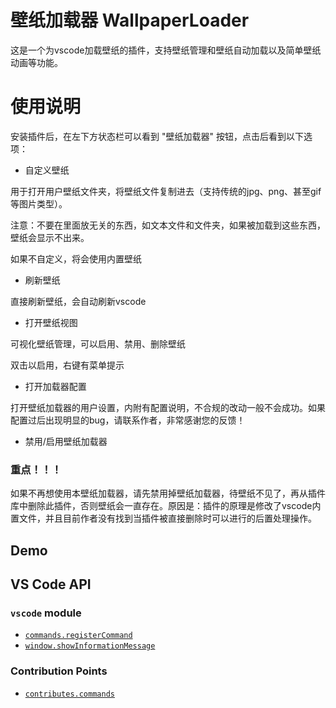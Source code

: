 # 壁纸加载器 WallpaperLoader

这是一个为vscode加载壁纸的插件，支持壁纸管理和壁纸自动加载以及简单壁纸动画等功能。

<!-- Guide for this sample: https://code.visualstudio.com/api/get-started/your-first-extension. -->

# 使用说明

安装插件后，在左下方状态栏可以看到 "壁纸加载器" 按钮，点击后看到以下选项：

- 自定义壁纸

用于打开用户壁纸文件夹，将壁纸文件复制进去（支持传统的jpg、png、甚至gif等图片类型）。

注意：不要在里面放无关的东西，如文本文件和文件夹，如果被加载到这些东西，壁纸会显示不出来。

如果不自定义，将会使用内置壁纸

- 刷新壁纸

直接刷新壁纸，会自动刷新vscode

- 打开壁纸视图

可视化壁纸管理，可以启用、禁用、删除壁纸

双击以启用，右键有菜单提示

- 打开加载器配置

打开壁纸加载器的用户设置，内附有配置说明，不合规的改动一般不会成功。如果配置过后出现明显的bug，请联系作者，非常感谢您的反馈！

- 禁用/启用壁纸加载器

### 重点！！！

如果不再想使用本壁纸加载器，请先禁用掉壁纸加载器，待壁纸不见了，再从插件库中删除此插件，否则壁纸会一直存在。原因是：插件的原理是修改了vscode内置文件，并且目前作者没有找到当插件被直接删除时可以进行的后置处理操作。



## Demo



## VS Code API

### `vscode` module

- [`commands.registerCommand`](https://code.visualstudio.com/api/references/vscode-api#commands.registerCommand)
- [`window.showInformationMessage`](https://code.visualstudio.com/api/references/vscode-api#window.showInformationMessage)

### Contribution Points

- [`contributes.commands`](https://code.visualstudio.com/api/references/contribution-points#contributes.commands)

